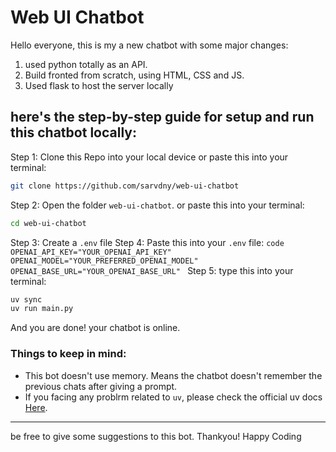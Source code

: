 # Web UI Chatbot
Hello everyone, this is my a new chatbot with some major changes:
1. used python totally as an API.
2. Build fronted from scratch, using HTML, CSS and JS.
3. Used flask to host the server locally
## here's the step-by-step guide for setup and run this chatbot locally:
Step 1:
Clone this Repo into your local device
or
paste this into your terminal:
 ```bash
 git clone https://github.com/sarvdny/web-ui-chatbot
 ```
Step 2:
Open the folder `web-ui-chatbot`.
or
paste this into your terminal:
```bash
cd web-ui-chatbot
```
Step 3:
Create a `.env` file
Step 4:
Paste this into your `.env` file:
`code
 OPENAI_API_KEY="YOUR_OPENAI_API_KEY"
 OPENAI_MODEL="YOUR_PREFERRED_OPENAI_MODEL"
 OPENAI_BASE_URL="YOUR_OPENAI_BASE_URL"
`
Step 5:
type this into your terminal:
```bash
uv sync
uv run main.py
```
And you are done! your chatbot is online.
### Things to keep in mind:
- This bot doesn't use memory. Means the chatbot doesn't remember the previous chats after giving a prompt.
- If you facing any problrm related to `uv`, please check the official uv docs [Here](https://docs.astral.sh/uv/).
---
be free to give some suggestions to this bot. Thankyou!
Happy Coding
